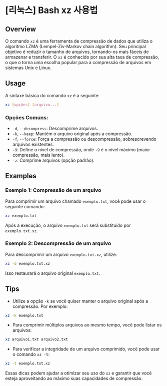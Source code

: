 # [리눅스] Bash xz 사용법

## Overview
O comando `xz` é uma ferramenta de compressão de dados que utiliza o algoritmo LZMA (Lempel-Ziv-Markov chain algorithm). Seu principal objetivo é reduzir o tamanho de arquivos, tornando-os mais fáceis de armazenar e transferir. O `xz` é conhecido por sua alta taxa de compressão, o que o torna uma escolha popular para a compressão de arquivos em sistemas Unix e Linux.

## Usage
A sintaxe básica do comando `xz` é a seguinte:

```bash
xz [opções] [arquivo...]
```

### Opções Comuns:
- `-d`, `--decompress`: Descomprime arquivos.
- `-k`, `--keep`: Mantém o arquivo original após a compressão.
- `-f`, `--force`: Força a compressão ou descompressão, sobrescrevendo arquivos existentes.
- `-9`: Define o nível de compressão, onde `-9` é o nível máximo (maior compressão, mais lento).
- `-z`: Comprime arquivos (opção padrão).

## Examples
### Exemplo 1: Compressão de um arquivo
Para comprimir um arquivo chamado `exemplo.txt`, você pode usar o seguinte comando:

```bash
xz exemplo.txt
```
Após a execução, o arquivo `exemplo.txt` será substituído por `exemplo.txt.xz`.

### Exemplo 2: Descompressão de um arquivo
Para descomprimir um arquivo `exemplo.txt.xz`, utilize:

```bash
xz -d exemplo.txt.xz
```
Isso restaurará o arquivo original `exemplo.txt`.

## Tips
- Utilize a opção `-k` se você quiser manter o arquivo original após a compressão. Por exemplo:

```bash
xz -k exemplo.txt
```

- Para comprimir múltiplos arquivos ao mesmo tempo, você pode listar os arquivos:

```bash
xz arquivo1.txt arquivo2.txt
```

- Para verificar a integridade de um arquivo comprimido, você pode usar o comando `xz -t`:

```bash
xz -t exemplo.txt.xz
```

Essas dicas podem ajudar a otimizar seu uso do `xz` e garantir que você esteja aproveitando ao máximo suas capacidades de compressão.